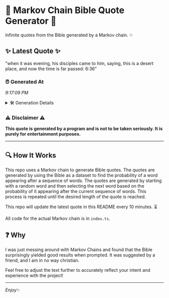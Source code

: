 # 📖 Markov Chain Bible Quote Generator 📖

Infinite quotes from the Bible generated by a Markov chain. ✨

## ✨ Latest Quote ✨
"when it was evening, his disciples came to him, saying, this is a desert place, and now the time is far passed: 6:36"

### ⏰ Generated At
*9:17:09 PM*

<details>
    <summary>🛠️ Generation Details</summary>
    <p>
        <strong>🌱 Seed:</strong> when<br>
        <strong>🔄 Iterations:</strong> 22<br>
        <strong>📜 Context History:</strong><br>[ when ]: it<br>[ when, it ]: was<br>[ when, it, was ]: evening,<br>[ when, it, was, evening, ]: his<br>[ when, it, was, evening,, his ]: disciples<br>[ when, it, was, evening,, his, disciples ]: came<br>[ it, was, evening,, his, disciples, came ]: to<br>[ was, evening,, his, disciples, came, to ]: him,<br>[ evening,, his, disciples, came, to, him, ]: saying,<br>[ his, disciples, came, to, him,, saying, ]: this<br>[ disciples, came, to, him,, saying,, this ]: is<br>[ came, to, him,, saying,, this, is ]: a<br>[ to, him,, saying,, this, is, a ]: desert<br>[ him,, saying,, this, is, a, desert ]: place,<br>[ saying,, this, is, a, desert, place, ]: and<br>[ this, is, a, desert, place,, and ]: now<br>[ is, a, desert, place,, and, now ]: the<br>[ a, desert, place,, and, now, the ]: time<br>[ desert, place,, and, now, the, time ]: is<br>[ place,, and, now, the, time, is ]: far<br>[ and, now, the, time, is, far ]: passed:<br>[ now, the, time, is, far, passed: ]: 6:36<br>
    </p>
</details>

### ⚠️ Disclaimer ⚠️
**This quote is generated by a program and is not to be taken seriously. It is purely for entertainment purposes.**

---

## 🔍 How It Works

This repo uses a Markov chain to generate Bible quotes. The quotes are generated by using the Bible as a dataset to find the probability of a word appearing after a sequence of words. The quotes are generated by starting with a random word and then selecting the next word based on the probability of it appearing after the current sequence of words. This process is repeated until the desired length of the quote is reached.

This repo will update the latest quote in this README every 10 minutes. ⏳

All code for the actual Markov chain is in `index.ts`.

## ❓ Why

I was just messing around with Markov Chains and found that the Bible surprisingly yielded good results when prompted. 
It was suggested by a friend, and I am in no way christian.

Feel free to adjust the text further to accurately reflect your intent and experience with the project!

---

*Enjoy*✨
